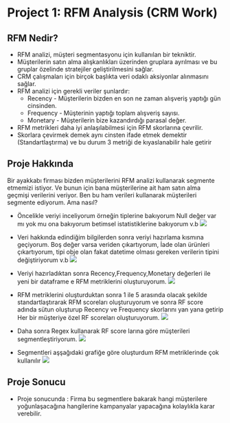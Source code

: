 # Project 1: RFM Analysis (CRM Work)

## RFM Nedir?
* RFM analizi, müşteri segmentasyonu için kullanılan bir tekniktir.
* Müşterilerin satın alma alışkanlıkları üzerinden gruplara ayrılması ve bu gruplar özelinde stratejiler geliştirilmesini sağlar.
* CRM çalışmaları için birçok başlıkta veri odaklı aksiyonlar alınmasını sağlar.
* RFM analizi için gerekli veriler şunlardır: 
    * Recency - Müşterilerin bizden en son ne zaman alışveriş yaptığı gün cinsinden.  
    * Frequency - Müşterinin yaptığı toplam alışveriş sayısı. 
    * Monetary - Müşterilerin bize kazandırdığı parasal değer.
* RFM metrikleri daha iyi anlaşılabilmesi için RFM skorlarına çevrilir.
* Skorlara çevirmek demek aynı cinsten ifade etmek demektir (Standartlaştırma) ve bu durum 3 metriği de kıyaslanabilir hale getirir

## Proje Hakkında
Bir ayakkabı firması bizden müşterilerini RFM analizi kullanarak segmente etmemizi istiyor. Ve bunun için bana müşterilerine ait ham satın alma geçmişi verilerini veriyor. Ben bu ham verileri kullanarak müşterileri segmente ediyorum. Ama nasıl?

* Öncelikle veriyi inceliyorum örneğin tiplerine bakıyorum Null değer var mı yok mu ona bakıyorum betimsel istatistiklerine bakıyorum v.b
![](https://github.com/HuseyinEfkanAlp/Flo_CRM_Rfm_Analytics/blob/main/images/columns.jpg)
* Veri hakkında edindiğim bilgilerden sonra veriyi hazırlama kısmına geçiyorum. Boş değer varsa veriden çıkartıyorum, İade olan ürünleri çıkartıyorum, tipi obje olan fakat datetime olması gereken verilerin tipini değiştiriyorum v.b
![](https://github.com/HuseyinEfkanAlp/Flo_CRM_Rfm_Analytics/blob/main/images/dataprepearing.jpg)
* Veriyi hazırladıktan sonra Recency,Frequency,Monetary değerleri ile yeni bir dataframe e RFM metriklerini oluşturuyorum.
![](https://github.com/HuseyinEfkanAlp/Flo_CRM_Rfm_Analytics/blob/main/images/rfmMetrics.jpg)
* RFM metriklerini oluşturduktan sonra 1 ile 5 arasında olacak şekilde standartlaştırarak RFM scoreları oluşturuyorum ve sonra RF score adında sütun oluşturup Recency ve Frequency skorlarını yan yana getirip Her bir müşteriye özel RF scoreları oluşturuyorum.
![](https://github.com/HuseyinEfkanAlp/Flo_CRM_Rfm_Analytics/blob/main/images/rfScore.jpg)
* Daha sonra Regex kullanarak RF score larına göre müşterileri segmentleştiriyorum.
![](https://github.com/HuseyinEfkanAlp/Flo_CRM_Rfm_Analytics/blob/main/images/segment.jpg)

* Segmentleri aşşağıdaki grafiğe göre oluşturdum RFM metriklerinde çok kullanılır
![](https://github.com/HuseyinEfkanAlp/Flo_CRM_Rfm_Analytics/blob/main/images/rfmGraph.jpg)

## Proje Sonucu
* Proje sonucunda : Firma bu segmentlere bakarak hangi müşterilere yoğunlaşacağına hangilerine kampanyalar yapacağına kolaylıkla karar verebilir.
